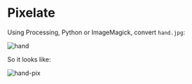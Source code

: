 # Pixelate

Using Processing, Python or ImageMagick, convert `hand.jpg`:

![hand](https://raw.githubusercontent.com/whg/DfPaI/master/week3/homework/pixelate/hand.jpg)

So it looks like:

![hand-pix](https://raw.githubusercontent.com/whg/DfPaI/master/week3/homework/pixelate/hand-pix.jpg)
